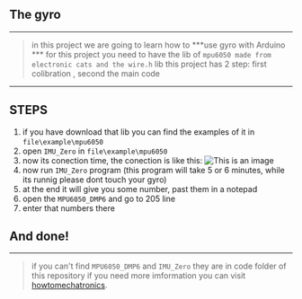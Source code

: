 ## The gyro
----------------------------------------
> in this project we are going to learn how to ***use gyro with Arduino ***
> for this project you need to have the lib of `mpu6050 made from electronic cats and the wire.h` lib
>this project has 2 step: first colibration , second the main code
-------------------------------------
## STEPS
1.  if you have download that lib you can find the examples of it  in `file\example\mpu6050`
2. open  `IMU_Zero` in `file\example\mpu6050`
3. now its conection time, the conection is like this:
![This is an image](https://www.electronicwings.com/public/images/user_images/images/Arduino/MPU6050/Arduino%20Gyro.png)
4. now run `IMU_Zero` program (this program will take 5 or 6 minutes, while its runnig please dont touch your gyro)
5. at the end it will  give you some number, past them in a notepad
6. open the `MPU6050_DMP6` and go to 205 line
7. enter that numbers there
## And done!
---------------------------------
> if you can't find `MPU6050_DMP6` and `IMU_Zero` they are in code folder of this repository
> if  you need more imformation you can visit [howtomechatronics](https://howtomechatronics.com/how-it-works/electrical-engineering/mems-accelerometer-gyrocope-magnetometer-arduino/).
